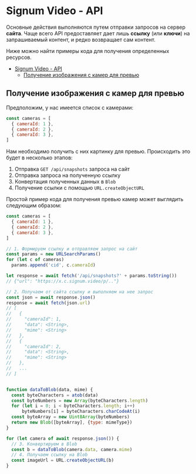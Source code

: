 # Signum Video - API

Основные действия выполняются путем отправки запросов
на сервер **сайта**. Чаще всего API предоставляет дает лишь **ссылку** (или **ключи**) на
запрашиваемый контент, и редко возвращает сам контент.

Ниже можно найти примеры кода для получения определенных ресурсов.
- [Signum Video - API](#signum-video---api)
  - [Получение изображения с камер для превью](#получение-изображения-с-камер-для-превью)


<a name="get_previews"></a>
## Получение изображения с камер для превью
Предположим, у нас имеется список с камерами:
```js
const cameras = [
  { cameraId: 1 },
  { cameraId: 2 },
  { cameraId: 3 },
]
```
Нам необходимо получить с них картинку для превью.
Происходить это будет в несколько этапов:
1) Отправка `GET /api/snapshots` запроса на сайт
2) Отправка запроса на полученную ссылку
3) Конвертация полученных данных в `Blob`
4) Получение ссылки с помощью `URL.createObjectURL`

Простой пример кода для получения превью камер может выглядить следующим образом:
```js
const cameras = [
  { cameraId: 1 },
  { cameraId: 2 },
  { cameraId: 3 },
]

// 1. Формируем ссылку и отправляем запрос на сайт
const params = new URLSearchParams()
for (let c of cameras)
  params.append('cid', c.cameraId)

let response = await fetch('/api/snapshots?' + params.toString())
// {"url": "https://x.c.signum.video/p/.."}

// 2. Получаем от сайта ссылку и выполняем на нее запрос
const json = await response.json()
response = await fetch(json.url)
// [
//   {
//     "cameraId": 1,
//     "data": <String>,
//     "mime": <String> 
//   },
//   {
//     "cameraId": 2,
//     "data": <String>,
//     "mime": <String> 
//   },
//   ...
// ]


function dataToBlob(data, mime) {
  const byteCharacters = atob(data)
  const byteNumbers = new Array(byteCharacters.length)
  for (let i = 0; i < byteCharacters.length; i++)
      byteNumbers[i] = byteCharacters.charCodeAt(i)
  const byteArray = new Uint8Array(byteNumbers)
  return new Blob([byteArray], {type: mimeType})
}

for (let camera of await response.json()) {
  // 3. Конвертируем в Blob
  const b = dataToBlob(camera.data, camera.mime)
  // 4. Получаем ссылку на Blob
  const imageUrl = URL.createObjectURL(b) 
}
```